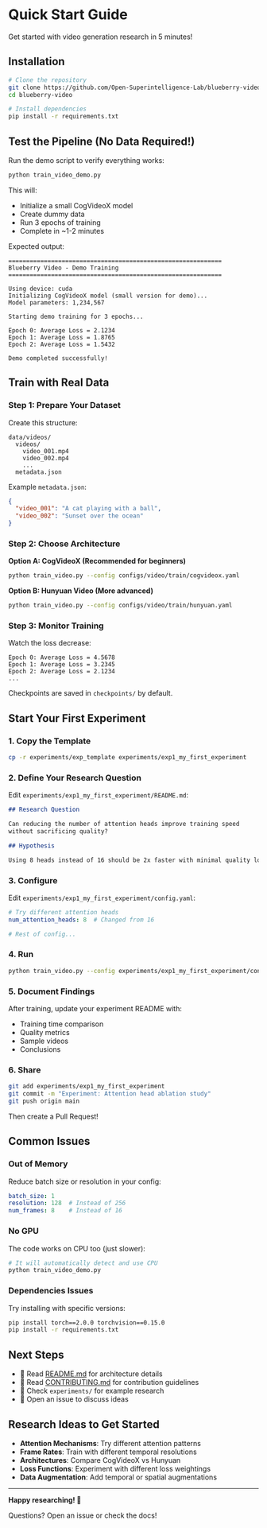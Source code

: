 # Quick Start Guide

Get started with video generation research in 5 minutes!

## Installation

```bash
# Clone the repository
git clone https://github.com/Open-Superintelligence-Lab/blueberry-video.git
cd blueberry-video

# Install dependencies
pip install -r requirements.txt
```

## Test the Pipeline (No Data Required!)

Run the demo script to verify everything works:

```bash
python train_video_demo.py
```

This will:
- Initialize a small CogVideoX model
- Create dummy data
- Run 3 epochs of training
- Complete in ~1-2 minutes

Expected output:
```
============================================================
Blueberry Video - Demo Training
============================================================

Using device: cuda
Initializing CogVideoX model (small version for demo)...
Model parameters: 1,234,567

Starting demo training for 3 epochs...

Epoch 0: Average Loss = 2.1234
Epoch 1: Average Loss = 1.8765
Epoch 2: Average Loss = 1.5432

Demo completed successfully!
```

## Train with Real Data

### Step 1: Prepare Your Dataset

Create this structure:

```
data/videos/
  videos/
    video_001.mp4
    video_002.mp4
    ...
  metadata.json
```

Example `metadata.json`:

```json
{
  "video_001": "A cat playing with a ball",
  "video_002": "Sunset over the ocean"
}
```

### Step 2: Choose Architecture

**Option A: CogVideoX (Recommended for beginners)**
```bash
python train_video.py --config configs/video/train/cogvideox.yaml
```

**Option B: Hunyuan Video (More advanced)**
```bash
python train_video.py --config configs/video/train/hunyuan.yaml
```

### Step 3: Monitor Training

Watch the loss decrease:
```
Epoch 0: Average Loss = 4.5678
Epoch 1: Average Loss = 3.2345
Epoch 2: Average Loss = 2.1234
...
```

Checkpoints are saved in `checkpoints/` by default.

## Start Your First Experiment

### 1. Copy the Template

```bash
cp -r experiments/exp_template experiments/exp1_my_first_experiment
```

### 2. Define Your Research Question

Edit `experiments/exp1_my_first_experiment/README.md`:

```markdown
## Research Question

Can reducing the number of attention heads improve training speed 
without sacrificing quality?

## Hypothesis

Using 8 heads instead of 16 should be 2x faster with minimal quality loss.
```

### 3. Configure

Edit `experiments/exp1_my_first_experiment/config.yaml`:

```yaml
# Try different attention heads
num_attention_heads: 8  # Changed from 16

# Rest of config...
```

### 4. Run

```bash
python train_video.py --config experiments/exp1_my_first_experiment/config.yaml
```

### 5. Document Findings

After training, update your experiment README with:
- Training time comparison
- Quality metrics
- Sample videos
- Conclusions

### 6. Share

```bash
git add experiments/exp1_my_first_experiment
git commit -m "Experiment: Attention head ablation study"
git push origin main
```

Then create a Pull Request!

## Common Issues

### Out of Memory

Reduce batch size or resolution in your config:

```yaml
batch_size: 1
resolution: 128  # Instead of 256
num_frames: 8    # Instead of 16
```

### No GPU

The code works on CPU too (just slower):

```bash
# It will automatically detect and use CPU
python train_video_demo.py
```

### Dependencies Issues

Try installing with specific versions:

```bash
pip install torch==2.0.0 torchvision==0.15.0
pip install -r requirements.txt
```

## Next Steps

- 📖 Read [README.md](README.md) for architecture details
- 🤝 Read [CONTRIBUTING.md](CONTRIBUTING.md) for contribution guidelines
- 🔬 Check `experiments/` for example research
- 💬 Open an issue to discuss ideas

## Research Ideas to Get Started

- **Attention Mechanisms**: Try different attention patterns
- **Frame Rates**: Train with different temporal resolutions
- **Architectures**: Compare CogVideoX vs Hunyuan
- **Loss Functions**: Experiment with different loss weightings
- **Data Augmentation**: Add temporal or spatial augmentations

---

**Happy researching! 🚀**

Questions? Open an issue or check the docs!


